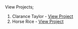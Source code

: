 View Projects;

1. Clarance Taylor - [View Project](https://clarancetaylor.vercel.app/)
2. Horse Rice - [View Project](https://horse-rice.vercel.app/)